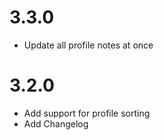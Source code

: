 # 3.3.0
- Update all profile notes at once

# 3.2.0
- Add support for profile sorting
- Add Changelog
